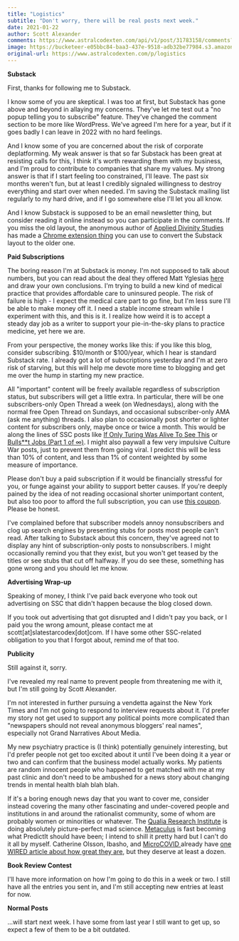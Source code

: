 ```yaml
---
title: "Logistics"
subtitle: "Don't worry, there will be real posts next week."
date: 2021-01-22
author: Scott Alexander
comments: https://www.astralcodexten.com/api/v1/post/31783158/comments?&all_comments=true
image: https://bucketeer-e05bbc84-baa3-437e-9518-adb32be77984.s3.amazonaws.com/public/images/f85785af-a63c-4fa3-99c3-9ce59949584d_427x287.png
original-url: https://www.astralcodexten.com/p/logistics
---
```

**Substack**

First, thanks for following me to Substack.

I know some of you are skeptical. I was too at first, but Substack has gone above and beyond in allaying my concerns. They've let me test out a "no popup telling you to subscribe" feature. They've changed the comment section to be more like WordPress. We've agreed I'm here for a year, but if it goes badly I can leave in 2022 with no hard feelings.

And I know some of you are concerned about the risk of corporate deplatforming. My weak answer is that so far Substack has been great at resisting calls for this, I think it's worth rewarding them with my business, and I'm proud to contribute to companies that share my values. My strong answer is that if I start feeling too constrained, I'll leave. The past six months weren't fun, but at least I credibly signaled willingness to destroy everything and start over when needed. I'm saving the Substack mailing list regularly to my hard drive, and if I go somewhere else I'll let you all know.

And I know Substack is supposed to be an email newsletter thing, but consider reading it online instead so you can participate in the comments. If you miss the old layout, the anonymous author of [Applied Divinity Studies](https://applieddivinitystudies.com) has made a [Chrome extension thing](https://applieddivinitystudies.com/slatestarsubstack/) you can use to convert the Substack layout to the older one.

**Paid Subscriptions**

The boring reason I'm at Substack is money. I'm not supposed to talk about numbers, but you can read about the deal they offered Matt Yglesias [here](https://www.honeycopy.com/marketing-ideas/paid-newsletter) and draw your own conclusions. I'm trying to build a new kind of medical practice that provides affordable care to uninsured people. The risk of failure is high - I expect the medical care part to go fine, but I'm less sure I'll be able to make money off it. I need a stable income stream while I experiment with this, and this is it. I realize how weird it is to accept a steady day job as a writer to support your pie-in-the-sky plans to practice medicine, yet here we are.

From your perspective, the money works like this: if you like this blog, consider subscribing. $10/month or $100/year, which I hear is standard Substack rate. I already got a lot of subscriptions yesterday and I'm at zero risk of starving, but this will help me devote more time to blogging and get me over the hump in starting my new practice.

All "important" content will be freely available regardless of subscription status, but subscribers will get a little extra. In particular, there will be one subscribers-only Open Thread a week (on Wednesdays), along with the normal free Open Thread on Sundays, and occasional subscriber-only AMA (ask me anything) threads. I also plan to occasionally post shorter or lighter content for subscribers only, maybe once or twice a month. This would be along the lines of SSC posts like [If Only Turing Was Alive To See This](https://slatestarcodex.com/2019/06/20/if-only-turing-was-alive-to-see-this/) or [Bulls**t Jobs (Part 1 of ∞)](https://slatestarcodex.com/2018/08/29/bullst-jobs-part-1-of-%e2%88%9e/). I might also paywall a few very impulsive Culture War posts, just to prevent them from going viral. I predict this will be less than 10% of content, and less than 1% of content weighted by some measure of importance. 

Please don't buy a paid subscription if it would be financially stressful for you, or funge against your ability to support better causes. If you're deeply pained by the idea of not reading occasional shorter unimportant content, but also too poor to afford the full subscription, you can use [this coupon](https://astralcodexten.substack.com/932d293e). Please be honest.

I've complained before that subscriber models annoy nonsubscribers and clog up search engines by presenting stubs for posts most people can't read. After talking to Substack about this concern, they've agreed not to display any hint of subscription-only posts to nonsubscribers. I might occasionally remind you that they exist, but you won't get teased by the titles or see stubs that cut off halfway. If you do see these, something has gone wrong and you should let me know.

**Advertising Wrap-up**

Speaking of money, I think I've paid back everyone who took out advertising on SSC that didn't happen because the blog closed down.

If you took out advertising that got disrupted and I didn't pay you back, or I paid you the wrong amount, please contact me at scott[at]slatestarcodex[dot]com. If I have some other SSC-related obligation to you that I forgot about, remind me of that too.

**Publicity**

Still against it, sorry.

I've revealed my real name to prevent people from threatening me with it, but I'm still going by Scott Alexander.

I'm not interested in further pursuing a vendetta against the New York Times and I'm not going to respond to interview requests about it. I'd prefer my story not get used to support any political points more complicated than "newspapers should not reveal anonymous bloggers' real names", especially not Grand Narratives About Media. 

My new psychiatry practice is (I think) potentially genuinely interesting, but I'd prefer people not get too excited about it until I've been doing it a year or two and can confirm that the business model actually works. My patients are random innocent people who happened to get matched with me at my past clinic and don't need to be ambushed for a news story about changing trends in mental health blah blah blah.

If it's a boring enough news day that you want to cover me, consider instead covering the many other fascinating and under-covered people and institutions in and around the rationalist community, some of whom are probably women or minorities or whatever. The [Qualia Research Institute](https://www.qualiaresearchinstitute.org/) is doing absolutely picture-perfect mad science. [Metaculus](https://www.metaculus.com/questions/) is fast becoming what PredictIt should have been; I intend to shill it pretty hard but I can't do it all by myself. Catherine Olsson, Ibasho, and [MicroCOVID ](https://www.microcovid.org)already have [one WIRED article about how great they are](https://www.wired.com/story/group-house-covid-risk-points/), but they deserve at least a dozen.

**Book Review Contest**

I'll have more information on how I'm going to do this in a week or two. I still have all the entries you sent in, and I'm still accepting new entries at least for now.

**Normal Posts**

...will start next week. I have some from last year I still want to get up, so expect a few of them to be a bit outdated.

